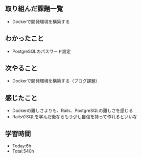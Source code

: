 ## 取り組んだ課題一覧
- Dockerで開発環境を構築する
## わかったこと
- PostgreSQLのパスワード設定
## 次やること
- Dockerで開発環境を構築する（ブログ課題）
## 感じたこと
- Dockerの難しさよりも、Rails、PostgreSQLの難しさを感じる
- RailsやSQLを学んだ後ならもう少し自信を持って作れるといいな
## 学習時間
- Today:6h
- Total:540h
